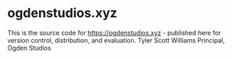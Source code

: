 # ogdenstudios.xyz
This is the source code for https://ogdenstudios.xyz - published here for version control, distribution, and evaluation. 
Tyler Scott Williams 
Principal, Ogden Studios
